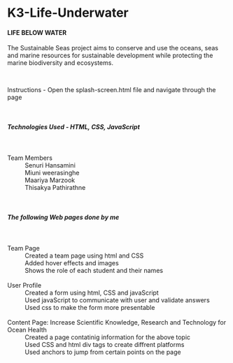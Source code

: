 # K3-Life-Underwater
<h4>LIFE BELOW WATER</h4>
<p>The Sustainable Seas project aims to conserve and use the oceans, seas and marine resources for sustainable development while protecting the marine biodiversity and ecosystems.</p>
<br>
<p>Instructions - Open the splash-screen.html file and navigate through the page</p>
<br>
<h5>Technologies Used - HTML, CSS, JavaScript </h5>
<br>
<dl>
<dt>Team Members</dt>
<dd>Senuri Hansamini</dd>
<dd>Miuni weerasinghe</dd>
<dd>Maariya Marzook</dd>
<dd>Thisakya Pathirathne</dd>
</dl>
<br>
<h5>The following Web pages done by me </h5>
<br>
<dl>
<dt>Team Page</dt>
<dd>Created a team page using html and CSS</dd>
<dd>Added hover effects and images</dd>
<dd>Shows the role of each student and their names</dd>
<br>
<dt>User Profile</dt>
<dd>Created a form using html, CSS and javaScript</dd>
<dd>Used javaScript to communicate with user and validate answers</dd>
<dd>Used css to make the form more presentable</dd>
<br>
<dt>Content Page: Increase Scientific Knowledge, Research and Technology for Ocean Health</dt>
<dd>Created a page contatinig information for the above topic</dd>
<dd>Used CSS and html div tags to create diffrent platforms</dd>
<dd>Used anchors to jump from certain points on the page</dd>
</dl>
